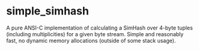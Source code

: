 # simple_simhash
A pure ANSI-C implementation of calculating a SimHash over 4-byte tuples (including multiplicities) for a given byte stream. Simple and reasonably fast, no dynamic memory allocations (outside of some stack usage).

